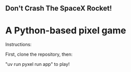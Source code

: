 ## Don't Crash The SpaceX Rocket!
# A Python-based pixel game

Instructions:

First, clone the repository, then:

"uv run pyxel run app" to play!
